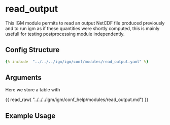# read_output

This IGM module permits to read an output NetCDF file produced previously and to run igm as if these quantities 
were shortly computed, this is mainly usefull for testing postprocessing module independently.

## Config Structure  
~~~yaml
{% include  "../../../igm/igm/conf/modules/read_output.yaml" %}
~~~

## Arguments
Here we store a table with

{{ read_raw( "../../../igm/igm/conf_help/modules/read_output.md") }}

## Example Usage